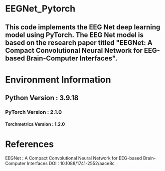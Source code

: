 # EEGNet_Pytorch
## This code implements the EEG Net deep learning model using PyTorch. The EEG Net model is based on the research paper titled "EEGNet: A Compact Convolutional Neural Network for EEG-based Brain-Computer Interfaces".
# Environment Information
## Python Version       : 3.9.18
### PyTorch Version      : 2.1.0
#### Torchmetrics Version : 1.2.0

# References
EEGNet : A Compact Convolutional Neural Network for EEG-based Brain-Computer Interfaces
DOI : 10.1088/1741-2552/aace8c
